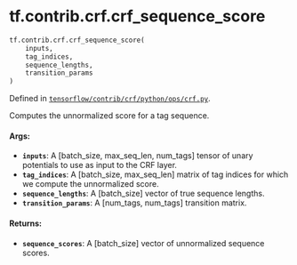 <div itemscope itemtype="http://developers.google.com/ReferenceObject">
<meta itemprop="name" content="tf.contrib.crf.crf_sequence_score" />
<meta itemprop="path" content="Stable" />
</div>

# tf.contrib.crf.crf_sequence_score

``` python
tf.contrib.crf.crf_sequence_score(
    inputs,
    tag_indices,
    sequence_lengths,
    transition_params
)
```



Defined in [`tensorflow/contrib/crf/python/ops/crf.py`](https://www.tensorflow.org/code/tensorflow/contrib/crf/python/ops/crf.py).

Computes the unnormalized score for a tag sequence.

#### Args:

* <b>`inputs`</b>: A [batch_size, max_seq_len, num_tags] tensor of unary potentials
      to use as input to the CRF layer.
* <b>`tag_indices`</b>: A [batch_size, max_seq_len] matrix of tag indices for which we
      compute the unnormalized score.
* <b>`sequence_lengths`</b>: A [batch_size] vector of true sequence lengths.
* <b>`transition_params`</b>: A [num_tags, num_tags] transition matrix.

#### Returns:

* <b>`sequence_scores`</b>: A [batch_size] vector of unnormalized sequence scores.